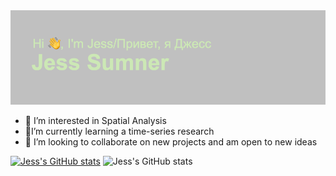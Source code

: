  <img src="https://github.com/JessSumner57/JessSumner57/blob/main/header.png" alt="banner that says Jess Sumner - Enthusiastic Learner">

- :woman_dancing: I’m interested in Spatial Analysis 
- :lion:I’m currently learning a time-series research
- 💞️ I’m looking to collaborate on new projects and am open to new ideas

[![Jess's GitHub stats](https://github-readme-stats.vercel.app/api?username=JessSumner57)](https://github.com/anuraghazra/github-readme-stats)
![Jess's GitHub stats](https://github-readme-stats.vercel.app/api?username=JessSumner57&show_icons=true&theme=radical)
